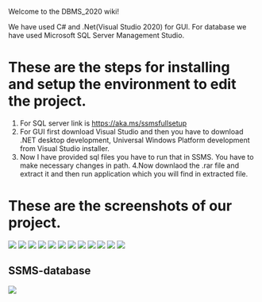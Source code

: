 Welcome to the DBMS_2020 wiki!

We have used C# and .Net(Visual Studio 2020) for GUI. For database we have used Microsoft SQL Server Management Studio.

# These are the steps for installing and setup the environment to edit the project.

1. For SQL server link is https://aka.ms/ssmsfullsetup
2. For GUI first download Visual Studio and then you have to download .NET desktop development, Universal Windows Platform development from Visual Studio installer.
3. Now I have provided sql files you have to run that in SSMS. You have to make necessary changes in path.
4.Now downlaod the .rar file and extract it and then run application which you will find in extracted file.

# These are the screenshots of our project.
![](https://github.com/princemehta2001/DBMS_2020/blob/master/Photos/Screenshot%20(109).png)
![](https://github.com/princemehta2001/DBMS_2020/blob/master/Photos/Screenshot%20(110).png)
![](https://github.com/princemehta2001/DBMS_2020/blob/master/Photos/Screenshot%20(111).png)
![](https://github.com/princemehta2001/DBMS_2020/blob/master/Photos/Screenshot%20(112).png)
![](https://github.com/princemehta2001/DBMS_2020/blob/master/Photos/Screenshot%20(113).png)
![](https://github.com/princemehta2001/DBMS_2020/blob/master/Photos/Screenshot%20(117).png)
![](https://github.com/princemehta2001/DBMS_2020/blob/master/Photos/Screenshot%20(119).png)
![](https://github.com/princemehta2001/DBMS_2020/blob/master/Photos/Screenshot%20(120).png)
![](https://github.com/princemehta2001/DBMS_2020/blob/master/Photos/Screenshot%20(121).png)
![](https://github.com/princemehta2001/DBMS_2020/blob/master/Photos/Screenshot%20(123).png)
![](https://github.com/princemehta2001/DBMS_2020/blob/master/Photos/Screenshot%20(124).png)
![](https://github.com/princemehta2001/DBMS_2020/blob/master/Photos/Screenshot%20(125).png)

## SSMS-database
![](https://github.com/princemehta2001/DBMS_2020/blob/master/Datbase%20photos/Screenshot%20(104).png)

